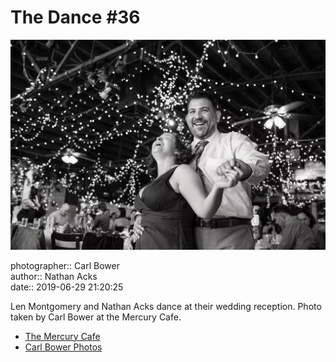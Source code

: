 # The Dance #36

![Len Montgomery and Nathan Acks dance](assets/2019-06-29-set-4-the-dance-36.webp)

photographer:: Carl Bower  
author:: Nathan Acks  
date:: 2019-06-29 21:20:25

Len Montgomery and Nathan Acks dance at their wedding reception. Photo taken by Carl Bower at the Mercury Cafe.

* [The Mercury Cafe](http://mercurycafe.com)
* [Carl Bower Photos](https://carlbowerphotos.com)
